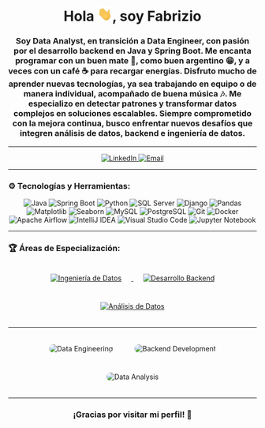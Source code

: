 <h1 align="center">Hola <img src="https://raw.githubusercontent.com/ABSphreak/ABSphreak/master/gifs/Hi.gif" width="30px">, soy Fabrizio</h1>
<h3 align="center">
  Soy Data Analyst, en transición a Data Engineer, con pasión por el desarrollo backend en Java y Spring Boot. Me encanta programar con un buen mate 🧉, como buen argentino 😁, y a veces con un café ☕ para recargar energías. Disfruto mucho de aprender nuevas tecnologías, ya sea trabajando en equipo o de manera individual, acompañado de buena música 🎶. Me especializo en detectar patrones y transformar datos complejos en soluciones escalables. Siempre comprometido con la mejora continua, busco enfrentar nuevos desafíos que integren análisis de datos, backend e ingeniería de datos.
</h3>

---

<p align="center">
  <a href="https://linkedin.com/in/fabrizioflamini" target="_blank">
    <img src="https://img.shields.io/badge/-LinkedIn-%230077B5.svg?style=for-the-badge&logo=linkedin&logoColor=white" alt="LinkedIn" />
  </a>
  <a href="mailto:flaminifabrizio28@gmail.com">
    <img src="https://img.shields.io/badge/-Email-%23333.svg?style=for-the-badge&logo=gmail&logoColor=white" alt="Email" />
  </a>
</p>

---

### ⚙️ Tecnologías y Herramientas:

<p align="center">
  <img src="https://img.shields.io/badge/Java-%23ED8B00.svg?style=for-the-badge&logo=java&logoColor=white" alt="Java" />
  <img src="https://img.shields.io/badge/Spring%20Boot-%236DB33F.svg?style=for-the-badge&logo=spring-boot&logoColor=white" alt="Spring Boot" />
  <img src="https://img.shields.io/badge/Python-%2314354C.svg?style=for-the-badge&logo=python&logoColor=white" alt="Python" />
  <img src="https://img.shields.io/badge/SQL%20Server-%23CC2927.svg?style=for-the-badge&logo=microsoft-sql-server&logoColor=white" alt="SQL Server" />
  <img src="https://img.shields.io/badge/Django-%23092E20.svg?style=for-the-badge&logo=django&logoColor=white" alt="Django" />
  <img src="https://img.shields.io/badge/Pandas-%23150458.svg?style=for-the-badge&logo=pandas&logoColor=white" alt="Pandas" />
  <img src="https://img.shields.io/badge/Matplotlib-%230079B5.svg?style=for-the-badge&logo=matplotlib&logoColor=white" alt="Matplotlib" />
  <img src="https://img.shields.io/badge/Seaborn-%230395A6.svg?style=for-the-badge&logo=seaborn&logoColor=white" alt="Seaborn" />
  <img src="https://img.shields.io/badge/MySQL-%234479A1.svg?style=for-the-badge&logo=mysql&logoColor=white" alt="MySQL" />
  <img src="https://img.shields.io/badge/PostgreSQL-%23336791.svg?style=for-the-badge&logo=postgresql&logoColor=white" alt="PostgreSQL" />
  <img src="https://img.shields.io/badge/Git-%23F05033.svg?style=for-the-badge&logo=git&logoColor=white" alt="Git" />
  <img src="https://img.shields.io/badge/Docker-%232496ED.svg?style=for-the-badge&logo=docker&logoColor=white" alt="Docker" />
  <img src="https://img.shields.io/badge/Apache%20Airflow-%23017CEE.svg?style=for-the-badge&logo=apache-airflow&logoColor=white" alt="Apache Airflow" />
  <img src="https://img.shields.io/badge/IntelliJ%20IDEA-%23000000.svg?style=for-the-badge&logo=intellij-idea&logoColor=white" alt="IntelliJ IDEA" />
  <img src="https://img.shields.io/badge/Visual%20Studio%20Code-%23007ACC.svg?style=for-the-badge&logo=visual-studio-code&logoColor=white" alt="Visual Studio Code" />
  <img src="https://img.shields.io/badge/Jupyter-%23F37626.svg?style=for-the-badge&logo=jupyter&logoColor=white" alt="Jupyter Notebook" />
</p>

---

### 🏆 Áreas de Especialización:

<div align="center">
  <a href="#">
    <img src="https://cdn-icons-png.flaticon.com/512/3714/3714058.png" alt="Ingeniería de Datos" width="100px" style="margin: 20px;"/>
  </a>
  <a href="#">
    <img src="https://cdn-icons-png.flaticon.com/512/2910/2910760.png" alt="Desarrollo Backend" width="100px" style="margin: 20px;"/>
  </a>
  <a href="#">
    <img src="https://cdn-icons-png.flaticon.com/512/4300/4300571.png" alt="Análisis de Datos" width="100px" style="margin: 20px;"/>
  </a>
</div>

---

<p align="center">
  <img src="https://images.unsplash.com/photo-1518684079-4c58027ad198?ixlib=rb-1.2.1&auto=format&fit=crop&w=500&q=60" alt="Data Engineering" width="300px" style="margin: 20px; border-radius: 10px;" />
  <img src="https://images.unsplash.com/photo-1559027615-55c1d4363dbe?ixlib=rb-1.2.1&auto=format&fit=crop&w=500&q=60" alt="Backend Development" width="300px" style="margin: 20px; border-radius: 10px;" />
  <img src="https://images.unsplash.com/photo-1559027615-55c1d4363dbe?ixlib=rb-1.2.1&auto=format&fit=crop&w=500&q=60" alt="Data Analysis" width="300px" style="margin: 20px; border-radius: 10px;" />
</p>

---

<h3 align="center">¡Gracias por visitar mi perfil! 🚀</h3>


